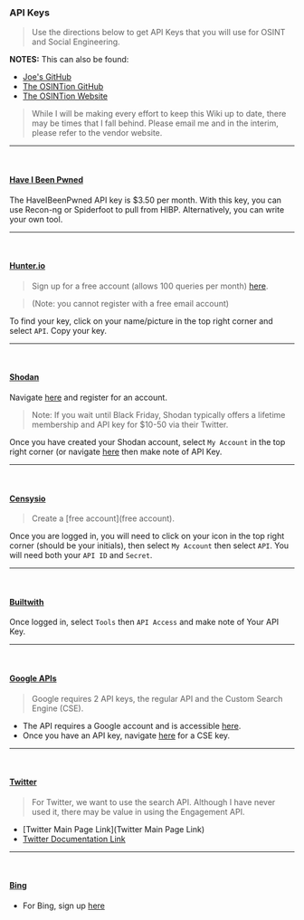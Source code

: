 ### API Keys
> Use the directions below to get API Keys that you will use for OSINT and Social Engineering.

**NOTES:**
This can also be found:
* [Joe's GitHub](https://github.com/jocephus/Practical-Social-Engineering/tree/master/APIs)
* [The OSINTion GitHub](https://github.com/theosintion/API_Keys/blob/main/Keys.md)
* [The OSINTion Website](https://www.theosintion.com/practical-social-engineering/api-keys/)

> While I will be making every effort to keep this Wiki up to date, there may be times that I fall behind. Please email me and in the interim, please refer to the vendor website.

---
<br  />

#### [Have I Been Pwned](https://haveibeenpwned.com/API/Key)
The HaveIBeenPwned API key is $3.50 per month. With this key, you can use Recon-ng or Spiderfoot to pull from HIBP. Alternatively, you can write your own tool.

---
<br  />

#### [Hunter.io](https://hunter.io/)
> Sign up for a free account (allows 100 queries per month) [here](https://hunter.io/users/sign_up).

> (Note: you cannot register with a free email account)

To find your key, click on your name/picture in the top right corner and select `API`. Copy your key.

---
<br  />

#### [Shodan](https://www.shodan.io/)
Navigate [here](https://www.shodan.io/) and register for an account.

> Note: If you wait until Black Friday, Shodan typically offers a lifetime membership and API key for $10-50 via their Twitter.

Once you have created your Shodan account, select `My Account` in the top right corner (or navigate [here](https://account.shodan.io/) then make note of API Key.

---
<br  />

#### [Censysio](https://censys.io/)
> Create a [free account](free account).

Once you are logged in, you will need to click on your icon in the top right corner (should be your initials), then select `My Account` then select `API`. You will need both your `API ID` and `Secret`.

---
<br  />

#### [Builtwith](https://builtwith.com/)
Once logged in, select `Tools` then `API Access` and make note of Your API Key.

---
<br  />

#### [Google APIs](https://console.developers.google.com/apis/dashboard)
> Google requires 2 API keys, the regular API and the Custom Search Engine (CSE).

* The API requires a Google account and is accessible [here](https://console.developers.google.com/apis/dashboard).
* Once you have an API key, navigate [here](https://cse.google.com/cse/all) for a CSE key.

---
<br  />

#### [Twitter](https://developer.twitter.com/)
> For Twitter, we want to use the search API. Although I have never used it, there may be value in using the Engagement API.
* [Twitter Main Page Link](Twitter Main Page Link)
* [Twitter Documentation Link](https://developer.twitter.com/en/docs/tweets/search/overview/standard.html)

---
<br  />

#### [Bing](https://www.bing.com/)
* For Bing, sign up [here](https://azure.microsoft.com/en-us/services/cognitive-services/bing-web-search-api/)
